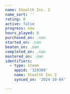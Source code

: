 ```yaml
---
name: Stealth Inc. 2
name_sort: ''
rating: 0
active: false
progress: new
hours_played: 0
purchased_on: .nan
started_on: .nan
beaten_on: .nan
completed_on: .nan
mastered_on: .nan
identifiers:
  - type: steam
    appid: '329380'
    name: Stealth Inc 2
    synced_on: '2024-10-04'

---
```

